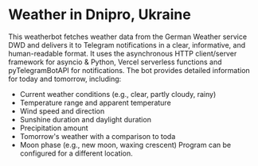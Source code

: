 # Weather in Dnipro, Ukraine

This weatherbot fetches weather data from the German Weather service DWD and delivers it to Telegram notifications in a clear, informative, and human-readable format.
It uses the asynchronous HTTP client/server framework for asyncio & Python, Vercel serverless functions and pyTelegramBotAPI for notifications. 
The bot provides detailed information for today and tomorrow, including:
- Current weather conditions (e.g., clear, partly cloudy, rainy)
- Temperature range and apparent temperature
- Wind speed and direction
- Sunshine duration and daylight duration
- Precipitation amount
- Tomorrow's weather with a comparison to toda
- Moon phase (e.g., new moon, waxing crescent)
Program can be configured for a different location.
